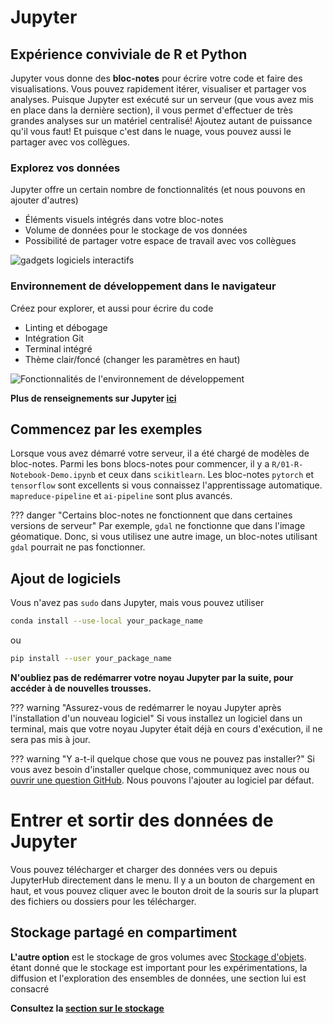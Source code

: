 # Jupyter

## Expérience conviviale de R et Python

Jupyter vous donne des **bloc-notes** pour écrire votre code et faire des
visualisations. Vous pouvez rapidement itérer, visualiser et partager vos
analyses. Puisque Jupyter est exécuté sur un serveur (que vous avez mis en place
dans la dernière section), il vous permet d'effectuer de très grandes analyses
sur un matériel centralisé! Ajoutez autant de puissance qu'il vous faut! Et
puisque c'est dans le nuage, vous pouvez aussi le partager avec vos collègues.

### Explorez vos données

Jupyter offre un certain nombre de fonctionnalités (et nous pouvons en ajouter
d'autres)

- Éléments visuels intégrés dans votre bloc-notes
- Volume de données pour le stockage de vos données
- Possibilité de partager votre espace de travail avec vos collègues

![gadgets logiciels interactifs](../images/jupyter_visual.png)

### Environnement de développement dans le navigateur

Créez pour explorer, et aussi pour écrire du code

- Linting et débogage
- Intégration Git
- Terminal intégré
- Thème clair/foncé (changer les paramètres en haut)

![Fonctionnalités de l'environnement de développement](../images/jupyter_ide.png)

**Plus de renseignements sur Jupyter [ici](https://jupyter.org)**

## Commencez par les exemples

Lorsque vous avez démarré votre serveur, il a été chargé de modèles de
bloc-notes. Parmi les bons blocs-notes pour commencer, il y a
`R/01-R-Notebook-Demo.ipynb` et ceux dans `scikitlearn`. Les bloc-notes
`pytorch` et `tensorflow` sont excellents si vous connaissez l'apprentissage
automatique. `mapreduce-pipeline` et `ai-pipeline` sont plus avancés.

<!-- prettier-ignore -->
??? danger "Certains bloc-notes ne fonctionnent que dans certaines versions de serveur"
    Par exemple, `gdal` ne fonctionne que dans l'image géomatique. Donc, si vous
    utilisez une autre image, un bloc-notes utilisant `gdal` pourrait ne pas
    fonctionner.

## Ajout de logiciels

Vous n'avez pas `sudo` dans Jupyter, mais vous pouvez utiliser

```sh
conda install --use-local your_package_name
```

ou

```sh
pip install --user your_package_name
```

**N'oubliez pas de redémarrer votre noyau Jupyter par la suite, pour accéder à
de nouvelles trousses.**

<!-- prettier-ignore -->
??? warning "Assurez-vous de redémarrer le noyau Jupyter après l'installation d'un nouveau logiciel"
    Si vous installez un logiciel dans un terminal, mais que votre noyau Jupyter
    était déjà en cours d'exécution, il ne sera pas mis à jour.

<!-- prettier-ignore -->
??? warning "Y a-t-il quelque chose que vous ne pouvez pas installer?"
    Si vous avez besoin d'installer quelque chose, communiquez avec nous 
    ou [ouvrir une question GitHub](https://github.com/StatCan/kubeflow-containers).
    Nous pouvons l'ajouter au logiciel par défaut.

# Entrer et sortir des données de Jupyter

Vous pouvez télécharger et charger des données vers ou depuis JupyterHub
directement dans le menu. Il y a un bouton de chargement en haut, et vous pouvez
cliquer avec le bouton droit de la souris sur la plupart des fichiers ou
dossiers pour les télécharger.

## Stockage partagé en compartiment

**L'autre option** est le stockage de gros volumes avec
[Stockage d'objets](https://en.wikipedia.org/wiki/Object_storage). étant donné
que le stockage est important pour les expérimentations, la diffusion et
l'exploration des ensembles de données, une section lui est consacré

**Consultez la [section sur le stockage](../Stockage.md)**
